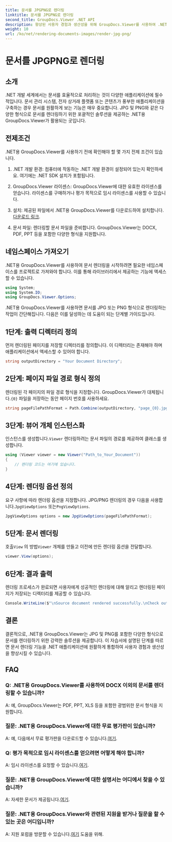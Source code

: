 ```yaml
---
title: 문서를 JPGPNG로 렌더링
linktitle: 문서를 JPGPNG로 렌더링
second_title: GroupDocs.Viewer .NET API
description: 향상된 사용자 경험과 생산성을 위해 GroupDocs.Viewer를 사용하여 .NET에서 문서를 JPG/PNG로 원활하게 렌더링하는 방법을 알아보세요.
weight: 10
url: /ko/net/rendering-documents-images/render-jpg-png/
---
```


# 문서를 JPGPNG로 렌더링

## 소개

.NET 개발 세계에서는 문서를 효율적으로 처리하는 것이 다양한 애플리케이션에 필수적입니다. 문서 관리 시스템, 전자 상거래 플랫폼 또는 콘텐츠가 풍부한 애플리케이션을 구축하는 경우 문서를 원활하게 보는 기능은 매우 중요합니다. JPG 및 PNG와 같은 다양한 형식으로 문서를 렌더링하기 위한 포괄적인 솔루션을 제공하는 .NET용 GroupDocs.Viewer가 활용되는 곳입니다.

## 전제조건

.NET용 GroupDocs.Viewer를 사용하기 전에 확인해야 할 몇 가지 전제 조건이 있습니다.

1. .NET 개발 환경: 컴퓨터에 작동하는 .NET 개발 환경이 설정되어 있는지 확인하세요. 여기에는 .NET SDK 설치가 포함됩니다.

2. GroupDocs.Viewer 라이센스: GroupDocs.Viewer에 대한 유효한 라이센스를 얻습니다. 라이센스를 구매하거나 평가 목적으로 임시 라이센스를 사용할 수 있습니다.

3.  설치: 제공된 파일에서 .NET용 GroupDocs.Viewer를 다운로드하여 설치합니다.[다운로드 링크](https://releases.groupdocs.com/viewer/net/).

4. 문서 파일: 렌더링할 문서 파일을 준비합니다. GroupDocs.Viewer는 DOCX, PDF, PPT 등을 포함한 다양한 형식을 지원합니다.

## 네임스페이스 가져오기

.NET용 GroupDocs.Viewer를 사용하여 문서 렌더링을 시작하려면 필요한 네임스페이스를 프로젝트로 가져와야 합니다. 이를 통해 라이브러리에서 제공하는 기능에 액세스할 수 있습니다.

```csharp
using System;
using System.IO;
using GroupDocs.Viewer.Options;
```

.NET용 GroupDocs.Viewer를 사용하면 문서를 JPG 또는 PNG 형식으로 렌더링하는 작업이 간단해집니다. 다음은 이를 달성하는 데 도움이 되는 단계별 가이드입니다.

## 1단계: 출력 디렉터리 정의

먼저 렌더링된 페이지를 저장할 디렉터리를 정의합니다. 이 디렉터리는 존재해야 하며 애플리케이션에서 액세스할 수 있어야 합니다.

```csharp
string outputDirectory = "Your Document Directory";
```

## 2단계: 페이지 파일 경로 형식 정의

 렌더링된 각 페이지의 파일 경로 형식을 지정합니다. GroupDocs.Viewer가 대체됩니다.`{0}` 파일을 저장하는 동안 페이지 번호를 사용하세요.

```csharp
string pageFilePathFormat = Path.Combine(outputDirectory, "page_{0}.jpg");
```

## 3단계: 뷰어 개체 인스턴스화

 인스턴스를 생성합니다.`Viewer` 렌더링하려는 문서 파일의 경로를 제공하여 클래스를 생성합니다.

```csharp
using (Viewer viewer = new Viewer("Path_to_Your_Document"))
{
    // 렌더링 코드는 여기에 있습니다.
}
```

## 4단계: 렌더링 옵션 정의

요구 사항에 따라 렌더링 옵션을 지정합니다. JPG/PNG 렌더링의 경우 다음을 사용합니다.`JpgViewOptions` 또는`PngViewOptions`.

```csharp
JpgViewOptions options = new JpgViewOptions(pageFilePathFormat);
```

## 5단계: 문서 렌더링

 호출`View` 의 방법`Viewer` 개체를 만들고 이전에 만든 렌더링 옵션을 전달합니다.

```csharp
viewer.View(options);
```

## 6단계: 결과 출력

렌더링 프로세스가 완료되면 사용자에게 성공적인 렌더링에 대해 알리고 렌더링된 페이지가 저장되는 디렉터리를 제공할 수 있습니다.

```csharp
Console.WriteLine($"\nSource document rendered successfully.\nCheck output in {outputDirectory}.");
```

## 결론

결론적으로, .NET용 GroupDocs.Viewer는 JPG 및 PNG를 포함한 다양한 형식으로 문서를 렌더링하기 위한 강력한 솔루션을 제공합니다. 이 자습서에 설명된 단계를 따르면 문서 렌더링 기능을 .NET 애플리케이션에 원활하게 통합하여 사용자 경험과 생산성을 향상시킬 수 있습니다.

## FAQ

### Q: .NET용 GroupDocs.Viewer를 사용하여 DOCX 이외의 문서를 렌더링할 수 있습니까?

A: 예, GroupDocs.Viewer는 PDF, PPT, XLS 등을 포함한 광범위한 문서 형식을 지원합니다.

### 질문: .NET용 GroupDocs.Viewer에 대한 무료 평가판이 있습니까?

 A: 예, 다음에서 무료 평가판을 다운로드할 수 있습니다.[여기](https://releases.groupdocs.com/).

### Q: 평가 목적으로 임시 라이센스를 얻으려면 어떻게 해야 합니까?

A: 임시 라이센스를 요청할 수 있습니다.[여기](https://purchase.groupdocs.com/temporary-license/).

### 질문: .NET용 GroupDocs.Viewer에 대한 설명서는 어디에서 찾을 수 있습니까?

 A: 자세한 문서가 제공됩니다.[여기](https://tutorials.groupdocs.com/viewer/net/).

### 질문: .NET용 GroupDocs.Viewer와 관련된 지원을 받거나 질문을 할 수 있는 곳은 어디입니까?

 A: 지원 포럼을 방문할 수 있습니다.[여기](https://forum.groupdocs.com/c/viewer/9) 도움을 위해.